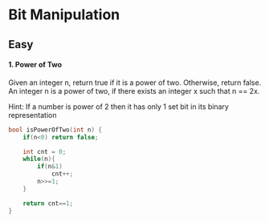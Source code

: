 # Bit Manipulation

## Easy

#### 1. Power of Two
Given an integer n, return true if it is a power of two. Otherwise, return false. An integer n is a power of two, if there exists an integer x such that n == 2x.

Hint: If a number is power of 2 then it has only 1 set bit in its binary representation

```cpp
bool isPowerOfTwo(int n) {
    if(n<0) return false;

    int cnt = 0;  
    while(n){
        if(n&1)
            cnt++;
        n>>=1;
    }

    return cnt==1;
}
```
